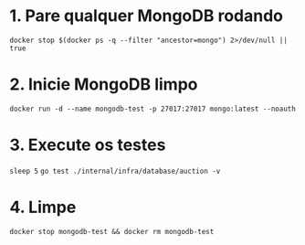 # 1. Pare qualquer MongoDB rodando
```docker stop $(docker ps -q --filter "ancestor=mongo") 2>/dev/null || true```

# 2. Inicie MongoDB limpo
```docker run -d --name mongodb-test -p 27017:27017 mongo:latest --noauth```

# 3. Execute os testes
```sleep 5```
```go test ./internal/infra/database/auction -v```

# 4. Limpe
```docker stop mongodb-test && docker rm mongodb-test```